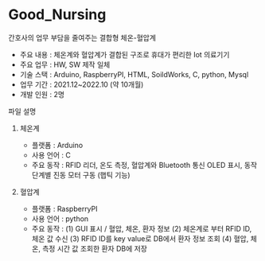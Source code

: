 # Good_Nursing
간호사의 업무 부담을 줄여주는 결합형 체온-혈압계
- 주요 내용 : 체온계와 혈압계가 결합된 구조로 휴대가 편리한 Iot 의료기기
- 주요 업무 : HW, SW 제작 일체
- 기술 스택 : Arduino, RaspberryPI, HTML, SoildWorks, C, python, Mysql
- 업무 기간 : 2021.12~2022.10 (약 10개월)
- 개발 인원 : 2명

파일 설명

1. 체온계
    - 플랫폼 : Arduino 
    - 사용 언어 : C
    - 주요 동작 : RFID 리더, 온도 측정, 혈압계와 Bluetooth 통신
                 OLED 표시, 동작 단계별 진동 모터 구동 (햅틱 기능)

2. 혈압계
    - 플랫폼 : RaspberryPI
    - 사용 언어 : python
    - 주요 동작 :
        (1) GUI 표시 / 혈압, 체온, 환자 정보
        (2) 체온계로 부터 RFID ID, 체온 값 수신
        (3) RFID ID를 key value로 DB에서 환자 정보 조회
        (4) 혈압, 체온, 측정 시간 값 조회한 환자 DB에 저장